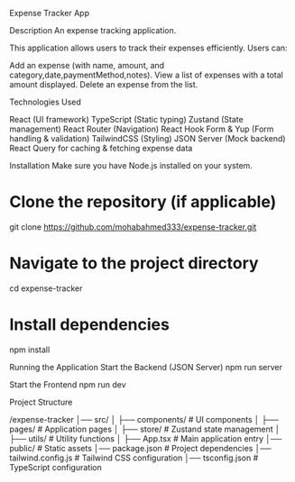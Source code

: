 Expense Tracker App

Description
An expense tracking application.

This application allows users to track their expenses efficiently. Users can:

Add an expense (with name, amount, and category,date,paymentMethod,notes).
View a list of expenses with a total amount displayed.
Delete an expense from the list.

Technologies Used

React (UI framework)
TypeScript (Static typing)
Zustand (State management)
React Router (Navigation)
React Hook Form & Yup (Form handling & validation)
TailwindCSS (Styling)
JSON Server (Mock backend)
React Query for caching & fetching expense data

Installation
Make sure you have Node.js installed on your system.

# Clone the repository (if applicable)

git clone <https://github.com/mohabahmed333/expense-tracker.git>

# Navigate to the project directory

cd expense-tracker

# Install dependencies

npm install

Running the Application
Start the Backend (JSON Server)
npm run server

Start the Frontend
npm run dev

Project Structure

/expense-tracker
│── src/
│ ├── components/ # UI components
│ ├── pages/ # Application pages
│ ├── store/ # Zustand state management
│ ├── utils/ # Utility functions
│ ├── App.tsx # Main application entry
│── public/ # Static assets
│── package.json # Project dependencies
│── tailwind.config.js # Tailwind CSS configuration
│── tsconfig.json # TypeScript configuration
